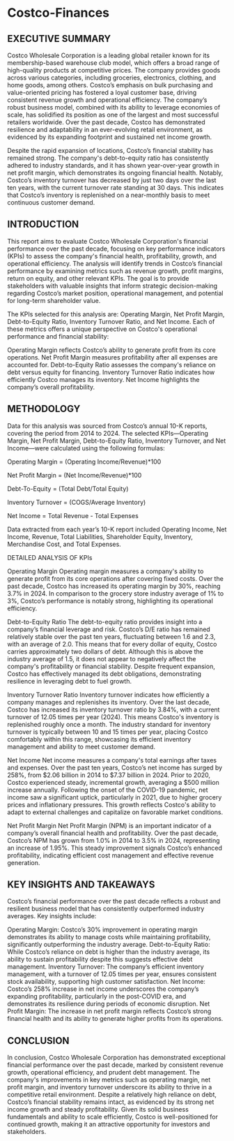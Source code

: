 # Costco-Finances

## EXECUTIVE SUMMARY

Costco Wholesale Corporation is a leading global retailer known for its membership-based warehouse club model, which offers a broad range of high-quality products at competitive prices. The company provides goods across various categories, including groceries, electronics, clothing, and home goods, among others. Costco’s emphasis on bulk purchasing and value-oriented pricing has fostered a loyal customer base, driving consistent revenue growth and operational efficiency. The company’s robust business model, combined with its ability to leverage economies of scale, has solidified its position as one of the largest and most successful retailers worldwide. Over the past decade, Costco has demonstrated resilience and adaptability in an ever-evolving retail environment, as evidenced by its expanding footprint and sustained net income growth.

Despite the rapid expansion of locations, Costco’s financial stability has remained strong. The company's debt-to-equity ratio has consistently adhered to industry standards, and it has shown year-over-year growth in net profit margin, which demonstrates its ongoing financial health. Notably, Costco’s inventory turnover has decreased by just two days over the last ten years, with the current turnover rate standing at 30 days. This indicates that Costco’s inventory is replenished on a near-monthly basis to meet continuous customer demand.

## INTRODUCTION

This report aims to evaluate Costco Wholesale Corporation's financial performance over the past decade, focusing on key performance indicators (KPIs) to assess the company's financial health, profitability, growth, and operational efficiency. The analysis will identify trends in Costco’s financial performance by examining metrics such as revenue growth, profit margins, return on equity, and other relevant KPIs. The goal is to provide stakeholders with valuable insights that inform strategic decision-making regarding Costco’s market position, operational management, and potential for long-term shareholder value.

The KPIs selected for this analysis are: Operating Margin, Net Profit Margin, Debt-to-Equity Ratio, Inventory Turnover Ratio, and Net Income. Each of these metrics offers a unique perspective on Costco's operational performance and financial stability:

Operating Margin reflects Costco’s ability to generate profit from its core operations.
Net Profit Margin measures profitability after all expenses are accounted for.
Debt-to-Equity Ratio assesses the company's reliance on debt versus equity for financing.
Inventory Turnover Ratio indicates how efficiently Costco manages its inventory.
Net Income highlights the company’s overall profitability.

## METHODOLOGY

Data for this analysis was sourced from Costco’s annual 10-K reports, covering the period from 2014 to 2024. The selected KPIs—Operating Margin, Net Profit Margin, Debt-to-Equity Ratio, Inventory Turnover, and Net Income—were calculated using the following formulas:


Operating Margin = (Operating Income/Revenue)*100

Net Profit Margin = (Net Income/Revenue)*100

Debt-To-Equity = (Total Debt/Total Equity)

Inventory Turnover = (COGS/Average Inventory)

Net Income = Total Revenue - Total Expenses

Data extracted from each year’s 10-K report included Operating Income, Net Income, Revenue, Total Liabilities, Shareholder Equity, Inventory, Merchandise Cost, and Total Expenses.

DETAILED ANALYSIS OF KPIs

Operating Margin
Operating margin measures a company's ability to generate profit from its core operations after covering fixed costs. Over the past decade, Costco has increased its operating margin by 30%, reaching 3.7% in 2024. In comparison to the grocery store industry average of 1% to 3%, Costco’s performance is notably strong, highlighting its operational efficiency.

Debt-to-Equity Ratio
The debt-to-equity ratio provides insight into a company’s financial leverage and risk. Costco’s D/E ratio has remained relatively stable over the past ten years, fluctuating between 1.6 and 2.3, with an average of 2.0. This means that for every dollar of equity, Costco carries approximately two dollars of debt. Although this is above the industry average of 1.5, it does not appear to negatively affect the company's profitability or financial stability. Despite frequent expansion, Costco has effectively managed its debt obligations, demonstrating resilience in leveraging debt to fuel growth.

Inventory Turnover Ratio
Inventory turnover indicates how efficiently a company manages and replenishes its inventory. Over the last decade, Costco has increased its inventory turnover ratio by 3.84%, with a current turnover of 12.05 times per year (2024). This means Costco's inventory is replenished roughly once a month. The industry standard for inventory turnover is typically between 10 and 15 times per year, placing Costco comfortably within this range, showcasing its efficient inventory management and ability to meet customer demand.

Net Income
Net income measures a company's total earnings after taxes and expenses. Over the past ten years, Costco’s net income has surged by 258%, from $2.06 billion in 2014 to $7.37 billion in 2024. Prior to 2020, Costco experienced steady, incremental growth, averaging a $500 million increase annually. Following the onset of the COVID-19 pandemic, net income saw a significant uptick, particularly in 2021, due to higher grocery prices and inflationary pressures. This growth reflects Costco's ability to adapt to external challenges and capitalize on favorable market conditions.

Net Profit Margin
Net Profit Margin (NPM) is an important indicator of a company’s overall financial health and profitability. Over the past decade, Costco’s NPM has grown from 1.0% in 2014 to 3.5% in 2024, representing an increase of 1.95%. This steady improvement signals Costco’s enhanced profitability, indicating efficient cost management and effective revenue generation.

## KEY INSIGHTS AND TAKEAWAYS

Costco’s financial performance over the past decade reflects a robust and resilient business model that has consistently outperformed industry averages. Key insights include:

Operating Margin: Costco’s 30% improvement in operating margin demonstrates its ability to manage costs while maintaining profitability, significantly outperforming the industry average.
Debt-to-Equity Ratio: While Costco’s reliance on debt is higher than the industry average, its ability to sustain profitability despite this suggests effective debt management.
Inventory Turnover: The company’s efficient inventory management, with a turnover of 12.05 times per year, ensures consistent stock availability, supporting high customer satisfaction.
Net Income: Costco’s 258% increase in net income underscores the company’s expanding profitability, particularly in the post-COVID era, and demonstrates its resilience during periods of economic disruption.
Net Profit Margin: The increase in net profit margin reflects Costco’s strong financial health and its ability to generate higher profits from its operations.

## CONCLUSION

In conclusion, Costco Wholesale Corporation has demonstrated exceptional financial performance over the past decade, marked by consistent revenue growth, operational efficiency, and prudent debt management. The company's improvements in key metrics such as operating margin, net profit margin, and inventory turnover underscore its ability to thrive in a competitive retail environment. Despite a relatively high reliance on debt, Costco’s financial stability remains intact, as evidenced by its strong net income growth and steady profitability. Given its solid business fundamentals and ability to scale efficiently, Costco is well-positioned for continued growth, making it an attractive opportunity for investors and stakeholders.


